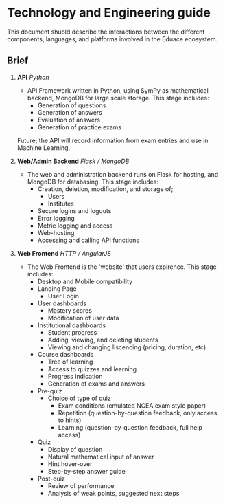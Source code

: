 # Technology and Engineering guide

This document shuold describe the interactions between the different components, languages, and platforms involved in the Eduace ecosystem.

## Brief

1. **API** *Python*
    - API Framework written in Python, using SymPy as mathematical backend, MongoDB for large scale storage. This stage includes:
        - Generation of questions
        - Generation of answers
        - Evaluation of answers
        - Generation of practice exams

    Future; the API will record information from exam entries and use in Machine Learning.

2. **Web/Admin Backend** *Flask / MongoDB*
    - The web and administration backend runs on Flask for hosting, and MongoDB for databasing. This stage includes:
        - Creation, deletion, modification, and storage of;
            - Users
            - Institutes
        - Secure logins and logouts
        - Error logging
        - Metric logging and access
        - Web-hosting
        - Accessing and calling API functions

3. **Web Frontend** *HTTP / AngularJS*
    - The Web Frontend is the 'website' that users expirence. This stage includes:
        - Desktop and Mobile compatibility
        - Landing Page
            - User Login
        - User dashboards
            - Mastery scores
            - Modification of user data
        - Institutional dashboards
            - Student progress
            - Adding, viewing, and deleting students
            - Viewing and changing liscencing (pricing, duration, etc)
        - Course dashboards
            - Tree of learning
            - Access to quizzes and learning
            - Progress indication
            - Generation of exams and answers
        - Pre-quiz
            - Choice of type of quiz
                - Exam conditions (emulated NCEA exam style paper)
                - Repetition (question-by-question feedback, only access to hints)
                - Learning (question-by-question feedback, full help access)
        - Quiz
            - Display of question
            - Natural mathematical input of answer
            - Hint hover-over
            - Step-by-step answer guide
        - Post-quiz
            - Review of performance
            - Analysis of weak points, suggested next steps
